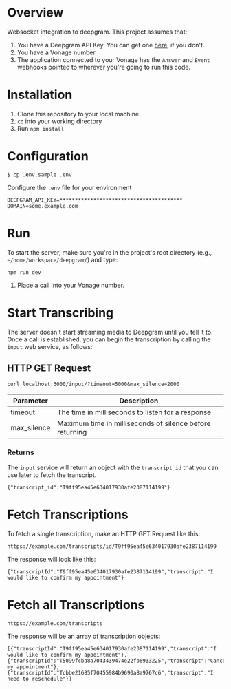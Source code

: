 # Overview
Websocket integration to deepgram. This project assumes that:
   1. You have a Deepgram API Key. You can get one [here](https://developers.deepgram.com/), if you don't.
   1. You have a Vonage number
   1. The application connected to your Vonage has the `Answer` and `Event` webhooks pointed to wherever you're going to run this code.


# Installation
1. Clone this repository to your local machine
1. `cd` into your working directory
1. Run `npm install`

# Configuration

```
$ cp .env.sample .env
```

Configure the `.env` file for your environment

```
DEEPGRAM_API_KEY=****************************************
DOMAIN=some.example.com
```

# Run
To start the server, make sure you're in the project's root directory (e.g., `~/home/workspace/deepgram/`) and type:

```
npm run dev
```

1. Place a call into your Vonage number. 

# Start Transcribing

The server doesn't start streaming media to Deepgram until you tell it to. Once a call is established, you can begin the transcription by calling the `input` web service, as follows:

## HTTP GET Request

``` 
curl localhost:3000/input/?timeout=5000&max_silence=2000
```

Parameter | Description
--- | --- |
timeout|The time in milliseconds to listen for a response
max_silence | Maximum time in milliseconds of silence before returning

### Returns
The `input` service will return an object with the `transcript_id` that you can use later to fetch the transcript.

```
{"transcript_id":"T9ff95ea45e634017930afe2387114199"}
```

# Fetch Transcriptions

To fetch a single transcription, make an HTTP GET Request like this:

```
https://example.com/transcripts/id/T9ff95ea45e634017930afe2387114199
```

The response will look like this:
```
{"transcriptId":"T9ff95ea45e634017930afe2387114199","transcript":"I would like to confirm my appointment"}
```

# Fetch all Transcriptions

```
https://example.com/transcripts
```

The response will be an array of transcription objects:

```
[{"transcriptId":"T9ff95ea45e634017930afe2387114199","transcript":"I would like to confirm my appointment"}, {"transcriptId":"T5099fcba8a7043439474e22fb6933225","transcript":"Cancel my appointment"},
{"transcriptId":"Tcbbe21685f70455984b9690a8a9767c6","transcript":"I need to reschedule"}]

```





